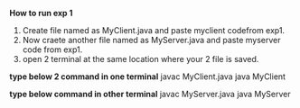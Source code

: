 **How to run exp 1**

1) Create file named as MyClient.java and paste myclient codefrom exp1.
2) Now craete another file named as MyServer.java and paste myserver code from exp1.
3) open 2 terminal at the same location where your 2 file is saved.

**type below 2 command in one terminal**
    javac MyClient.java
    java MyClient
    
**type below command in other terminal**
    javac MyServer.java
    java MyServer


